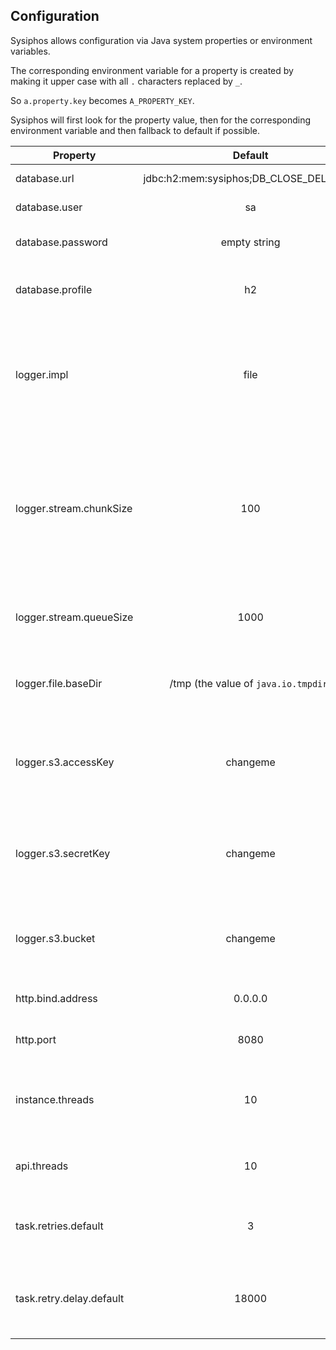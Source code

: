## Configuration

Sysiphos allows configuration via Java system properties or environment variables.

The corresponding environment variable for a property is created by making it upper case 
with all `.` characters replaced by `_`.

So `a.property.key` becomes `A_PROPERTY_KEY`. 

Sysiphos will first look for the property value, then for the corresponding 
environment variable and then fallback to default if possible.

| Property      | Default                                  | Description  |
| ------------- |:----------------------------------------:| ------------:|
| database.url  | jdbc:h2:mem:sysiphos;DB_CLOSE_DELAY=-1   | The JDBC URL to use |
| database.user | sa | The JDBC user to use |
| database.password | empty string | The JDBC password to use |
| database.profile | h2 | The database type, currently one of *(h2, mysql)* |
| logger.impl | file | The logger backend implementation, currently one of *(file-direct, file-stream, s3, console)*, console will use stdout |
| logger.stream.chunkSize | 100 | The number of lines to aggregate (chunking) before writing to the log backend, only applies to stream backends like `s3` or  `file-stream` |
| logger.stream.queueSize | 1000 | The size of the queue used for interacting with the process output |
| logger.file.baseDir | /tmp (the value of `java.io.tmpdir`) | The base directory to use for logging for the file based backends |
| logger.s3.accessKey | changeme | The access key to use for logging to S3 (default credentials chain is checked first) |
| logger.s3.secretKey | changeme | The secret key to use for logging to S3 (default credentials chain is checked first) |
| logger.s3.bucket | changeme | The bucket to use for S3 logging, this can be seen as the root folder for logging |
| http.bind.address | 0.0.0.0 | Address to use to bind the http server |
| http.port | 8080 | Port to use to bind the http server |
| instance.threads | 10 | number of threads to use for database access during instance execution |
| api.threads | 10 | number of threads to use for api request handling |
| task.retries.default | 3 | default number of retries for a task, if not specified otherwise |
| task.retry.delay.default | 18000 | default number of seconds to wait until next try, if not specified otherwise |
